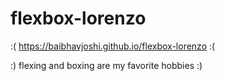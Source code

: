 # flexbox-lorenzo

:( https://baibhavjoshi.github.io/flexbox-lorenzo :(

  :) flexing and boxing are my favorite hobbies :)
